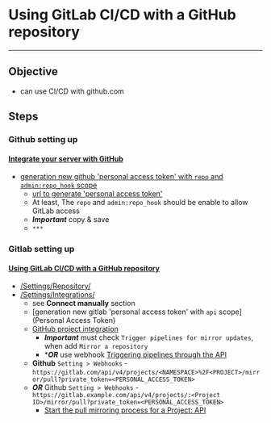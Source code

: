 # Using GitLab CI/CD with a GitHub repository

---

## Objective

- can use CI/CD with github.com

## Steps

### Github setting up

#### [Integrate your server with GitHub](https://docs.gitlab.com/ee/integration/github.html)

- [generation new github 'personal access token' with `repo` and `admin:repo_hook` scope](https://github.com/settings/tokens/new)
  - [url to generate 'personal access token'](https://github.com/settings/tokens/new)
  - At least, The `repo` and `admin:repo_hook` should be enable to allow GitLab access
  - ***Important*** copy & save
  - `***`

### Gitlab setting up

#### [Using GitLab CI/CD with a GitHub repository](https://docs.gitlab.com/ee/ci/ci_cd_for_external_repos/github_integration.html)

- [<project>/Settings/Repository/<Mirror a repository>](https://docs.gitlab.com/ee/workflow/repository_mirroring.html#pulling-from-a-remote-repository)
- [<project>/Settings/Integrations/<Github>](https://docs.gitlab.com/ee/ci/ci_cd_for_external_repos/github_integration.html)
  - see **Connect manually** section
  - [generation new gitlab 'personal access token' with `api` scope](Personal Access Token)
  - [GitHub project integration](https://docs.gitlab.com/ee/user/project/integrations/github.html)
    - ***Important*** must check `Trigger pipelines for mirror updates`, when add `Mirror a repository`
    - ****OR*** use webhook [Triggering pipelines through the API](https://docs.gitlab.com/ee/ci/triggers/)
  - **Github** `Setting > Webhooks` - `https://gitlab.com/api/v4/projects/<NAMESPACE>%2F<PROJECT>/mirror/pull?private_token=<PERSONAL_ACCESS_TOKEN>`
  - ***OR*** Github `Setting > Webhooks` - `https://gitlab.example.com/api/v4/projects/:<Project ID>/mirror/pull?private_token=<PERSONAL_ACCESS_TOKEN>`
    - [Start the pull mirroring process for a Project: API](https://docs.gitlab.com/ee/api/projects.html#start-the-pull-mirroring-process-for-a-project-starter)
